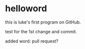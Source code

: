 # helloword
this is luke's first program on GitHub.

test for the 1st change and commit.

added word: pull request?


